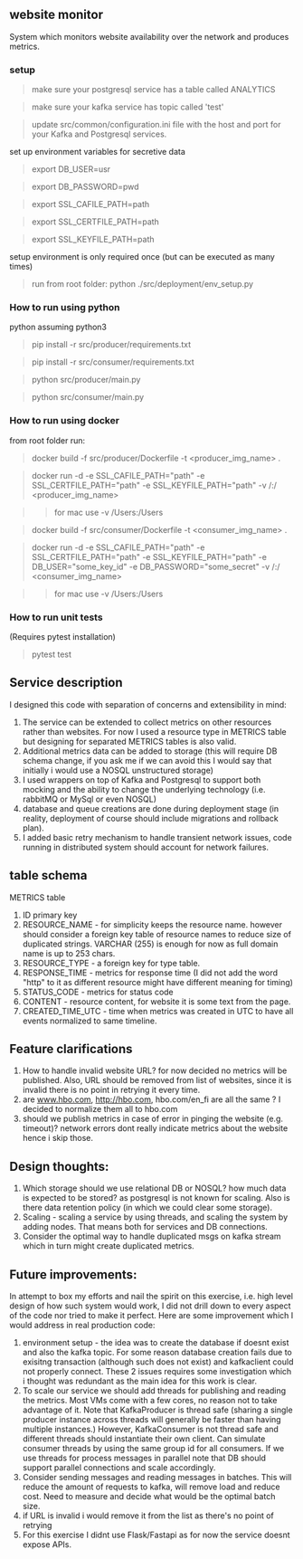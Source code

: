 
## website monitor
System which monitors website availability over the network and produces metrics.

### setup
> make sure your postgresql service has a table called ANALYTICS

> make sure your kafka service has topic called 'test'

> update src/common/configuration.ini file with the host and port for your Kafka and Postgresql services.

set up environment variables for secretive data
> export DB_USER=usr

> export DB_PASSWORD=pwd

> export SSL_CAFILE_PATH=path

> export SSL_CERTFILE_PATH=path

> export SSL_KEYFILE_PATH=path


setup environment is only required once (but can be executed as many times)
> run from root folder: python ./src/deployment/env_setup.py


### How to run using python
python assuming python3

> pip install -r src/producer/requirements.txt

> pip install -r src/consumer/requirements.txt

> python src/producer/main.py

> python src/consumer/main.py


### How to run using docker
from root folder run:
> docker build -f src/producer/Dockerfile -t <producer_img_name> .

> docker run -d -e SSL_CAFILE_PATH="path" -e SSL_CERTFILE_PATH="path" -e SSL_KEYFILE_PATH="path"
    -v /<path without file name>:/<path without file name> <producer_img_name>


> > for mac use -v /Users:/Users

> docker build -f src/consumer/Dockerfile -t <consumer_img_name> .

> docker run -d -e SSL_CAFILE_PATH="path" -e SSL_CERTFILE_PATH="path" -e SSL_KEYFILE_PATH="path"
    -e DB_USER="some_key_id" -e DB_PASSWORD="some_secret"
    -v /<path without file name>:/<path without file name> <consumer_img_name>


> > for mac use -v /Users:/Users


### How to run unit tests
(Requires pytest installation)
> pytest test


## Service description
I designed this code with separation of concerns and extensibility in mind:
1) The service can be extended to collect metrics on other resources rather than websites.
For now I used a resource type in METRICS table but designing for separated METRICS tables is also valid.
2) Additional metrics data can be added to storage (this will require DB schema change, if you ask me if we can  avoid this I would say that initially i would use a NOSQL unstructured storage)
3) I used wrappers on top of Kafka and Postgresql to support both mocking and the ability to change the underlying technology (i.e. rabbitMQ or MySql or even NOSQL)
4) database and queue creations are done during deployment stage (in reality, deployment of course should include migrations and rollback plan).
5) I added basic retry mechanism to handle transient network issues, code running in distributed system should account for network failures.

## table schema
METRICS table
1) ID primary key
2) RESOURCE_NAME - for simplicity keeps the resource name. however should consider a foreign key table of resource names
  to reduce size of duplicated strings. VARCHAR (255) is enough for now as full domain name is up to 253 chars.
3) RESOURCE_TYPE - a foreign key for type table.
4) RESPONSE_TIME - metrics for response time (I did not add the word "http" to it as different resource might have different meaning for timing)
5) STATUS_CODE - metrics for status code
6) CONTENT - resource content, for website it is some text from the page.
7) CREATED_TIME_UTC - time when metrics was created in UTC to have all events normalized to same timeline.


## Feature clarifications
1) How to handle invalid website URL? for now decided no metrics will be published.
Also, URL should be removed from list of websites, since it is invalid there is no point in retrying it every time.
2) are www.hbo.com, http://hbo.com, hbo.com/en_fi are all the same ? I decided to normalize them all to hbo.com
3) should we publish metrics in case of error in pinging the website (e.g. timeout)? network errors dont really indicate metrics about the website hence i skip those.

## Design thoughts:
1) Which storage should we use relational DB or NOSQL?  how much data is expected to be stored? as postgresql is not known for scaling.
Also is there data retention policy (in which we could clear some storage).
2) Scaling - scaling a service by using threads, and scaling the system by adding nodes. That means both for services and DB connections.
3) Consider the optimal way to handle duplicated msgs on kafka stream which in turn might create duplicated metrics.



## Future improvements:
In attempt to box my efforts and nail the spirit on this exercise, i.e. high level design of how such system would work, I did not drill down to every aspect of the code nor tried to make it perfect.
Here are some improvement which I would address in real production code:
1) environment setup - the idea was to create the database if doesnt exist and also the kafka topic. For some reason database creation fails due to exisitng transaction (although such does not exist) and kafkaclient could not properly connect. These 2 issues requires some investigation which i thought was redundant as the main idea for this work is clear.
2) To scale our service we should add threads for publishing and reading the metrics. Most VMs come with a few cores, no reason not to take advantage of it.
Note that KafkaProducer is thread safe (sharing a single producer instance across threads will generally be faster than having multiple instances.)
However, KafkaConsumer is not thread safe and different threads should instantiate their own client. Can simulate consumer threads by using the same group id for all consumers.
If we use threads for process messages in parallel note that DB should support parallel connections and scale accordingly.
3) Consider sending messages and reading messages in batches. This will reduce the amount of requests to kafka, will remove load and reduce cost.
Need to measure and decide what would be the optimal batch size.
4) if URL is invalid i would remove it from the list as there's no point of retrying
5) For this exercise I didnt use Flask/Fastapi as for now the service doesnt expose APIs.